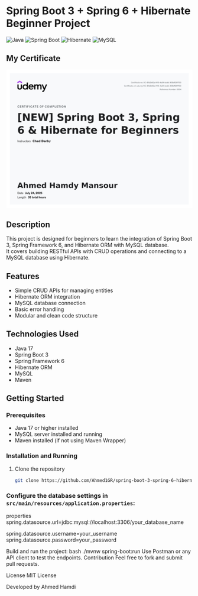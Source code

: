# Spring Boot 3 + Spring 6 + Hibernate Beginner Project

![Java](https://img.shields.io/badge/Java-ED8B00?style=flat&logo=java&logoColor=white)
![Spring Boot](https://img.shields.io/badge/Spring_Boot-6DB33F?style=flat&logo=spring-boot&logoColor=white)
![Hibernate](https://img.shields.io/badge/Hibernate-59666C?style=flat&logo=hibernate&logoColor=white)
![MySQL](https://img.shields.io/badge/MySQL-005C84?style=flat&logo=mysql&logoColor=white)

## My Certificate

![Certificate](https://github.com/Ahmed1GR/spring-boot-3-spring-6-hibernate/blob/main/certificate.jpg)


## Description
This project is designed for beginners to learn the integration of Spring Boot 3, Spring Framework 6, and Hibernate ORM with MySQL database.  
It covers building RESTful APIs with CRUD operations and connecting to a MySQL database using Hibernate.

## Features
- Simple CRUD APIs for managing entities
- Hibernate ORM integration
- MySQL database connection
- Basic error handling
- Modular and clean code structure

## Technologies Used
- Java 17
- Spring Boot 3
- Spring Framework 6
- Hibernate ORM
- MySQL
- Maven

## Getting Started

### Prerequisites
- Java 17 or higher installed
- MySQL server installed and running
- Maven installed (if not using Maven Wrapper)

### Installation and Running
1. Clone the repository
   ```bash
   git clone https://github.com/Ahmed1GR/spring-boot-3-spring-6-hibernate.git

### Configure the database settings in `src/main/resources/application.properties`:

properties
spring.datasource.url=jdbc:mysql://localhost:3306/your_database_name  

spring.datasource.username=your_username  
spring.datasource.password=your_password

Build and run the project:
bash
./mvnw spring-boot:run
Use Postman or any API client to test the endpoints.
Contribution
Feel free to fork and submit pull requests.

License
MIT License

Developed by Ahmed Hamdi
